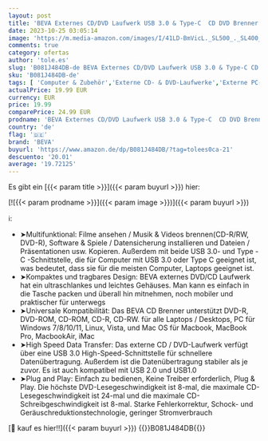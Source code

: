 ```yaml
---
layout: post
title: 'BEVA Externes CD/DVD Laufwerk USB 3.0 & Type-C  CD DVD Brenner Portable  Rewriter Writer Reader DVD/CD-RW Plug and Play für Laptop Desktop Windows 7/8/10/11  Linux  Vista  Mac OS für MacBook  iMac'
date: 2023-10-25 03:05:14
image: 'https://m.media-amazon.com/images/I/41LD-BmVicL._SL500_._SL400_.jpg'
comments: true
category: ofertas
author: 'tole.es'
slug: 'B081J484DB-de BEVA Externes CD/DVD Laufwerk USB 3.0 & Type-C CD DVD...'
sku: 'B081J484DB-de'
tags: [ 'Computer & Zubehör','Externe CD- & DVD-Laufwerke','Externe PC-Komponenten','Externe optische Laufwerke','Komponenten & Ersatzteile','beva','🇩🇪', ]
actualPrice: 19.99 EUR
currency: EUR
price: 19.99
comparePrice: 24.99 EUR
prodname: 'BEVA Externes CD/DVD Laufwerk USB 3.0 & Type-C  CD DVD Brenner Portable  Rewriter Writer Reader DVD/CD-RW Plug and Play für Laptop Desktop Windows 7/8/10/11  Linux  Vista  Mac OS für MacBook  iMac'
country: 'de'
flag: '🇩🇪'
brand: 'BEVA'
buyurl: 'https://www.amazon.de/dp/B081J484DB/?tag=tolees0ca-21'
descuento: '20.01'
average: '19.72125'
---
```


Es gibt ein [{{< param title >}}]({{< param buyurl >}}) hier:

[![{{< param prodname >}}]({{< param image >}})]({{< param buyurl >}})

ℹ️:

- ➤Multifunktional: Filme ansehen / Musik & Videos brennen(CD-R/RW, DVD-R), Software & Spiele / Datensicherung installieren und Dateien / Präsentationen usw. Kopieren. Außerdem mit beide USB 3.0- und Type -C -Schnittstelle, die für Computer mit USB 3.0 oder Type C geeignet ist, was bedeutet, dass sie für die meisten Computer, Laptops geeignet ist.
- ➤Kompaktes und tragbares Design: BEVA externes DVD/CD Laufwerk hat ein ultraschlankes und leichtes Gehäuses. Man kann es einfach in die Tasche packen und überall hin mitnehmen, noch mobiler und praktischer für unterwegs
- ➤Universale Kompatibilität: Das BEVA CD Brenner unterstützt DVD-R, DVD-ROM, CD-ROM, CD-R, CD-RW. für alle Laptops / Desktops, PC für Windows 7/8/10/11, Linux, Vista, und Mac OS für Macbook, MacBook Pro, MacbookAir, iMac
- ➤High Speed Data Transfer: Das externe CD / DVD-Laufwerk verfügt über eine USB 3.0 High-Speed-Schnittstelle für schnellere Datenübertragung. Außerdem ist die Datenübertragung stabiler als je zuvor. Es ist auch kompatibel mit USB 2.0 und USB1.0
- ➤Plug and Play: Einfach zu bedienen, Keine Treiber erforderlich, Plug & Play. Die höchste DVD-Lesegeschwindigkeit ist 8-mal, die maximale CD-Lesegeschwindigkeit ist 24-mal und die maximale CD-Schreibgeschwindigkeit ist 8-mal. Starke Fehlerkorrektur, Schock- und Geräuschreduktionstechnologie, geringer Stromverbrauch

[🛒 kauf es hier!!]({{< param buyurl >}})
{{<world>}}B081J484DB{{</world>}}
